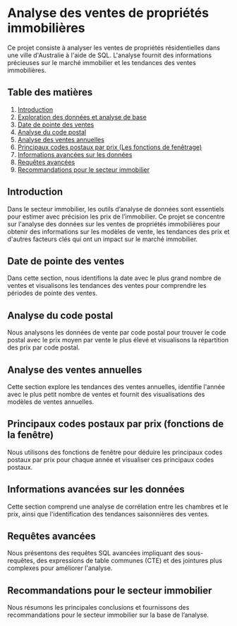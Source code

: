 # Analyse des ventes de propriétés immobilières

Ce projet consiste à analyser les ventes de propriétés résidentielles dans une ville d'Australie à l'aide de SQL. L'analyse fournit des informations précieuses sur le marché immobilier et les tendances des ventes immobilières.

## Table des matières

1. [Introduction](#Introduction)
3. [Exploration des données et analyse de base](#Exploration-des-données-et-analyse-de-base)
4. [Date de pointe des ventes](#Date-de-pointe-des-ventes)
5. [Analyse du code postal](#Analyse-du-code-postal)
6. [Analyse des ventes annuelles](#Analyse-des-ventes-annuelles)
7. [Principaux codes postaux par prix (Les fonctions de fenêtrage)](#Principaux-codes-postaux-par-prix)
8. [Informations avancées sur les données](#Informations-avancées-sur-les-données)
9. [Requêtes avancées](#Requêtes-avancées)
10. [Recommandations pour le secteur immobilier](#Recommandations-pour-le-secteur-immobilier)

## Introduction

Dans le secteur immobilier, les outils d’analyse de données sont essentiels pour estimer avec précision les prix de l’immobilier. Ce projet se concentre sur l'analyse des données sur les ventes de propriétés immobilières pour obtenir des informations sur les modèles de vente, les tendances des prix et d'autres facteurs clés qui ont un impact sur le marché immobilier.

## Date de pointe des ventes

Dans cette section, nous identifions la date avec le plus grand nombre de ventes et visualisons les tendances des ventes pour comprendre les périodes de pointe des ventes.

## Analyse du code postal

Nous analysons les données de vente par code postal pour trouver le code postal avec le prix moyen par vente le plus élevé et visualisons la répartition des prix par code postal.

## Analyse des ventes annuelles

Cette section explore les tendances des ventes annuelles, identifie l'année avec le plus petit nombre de ventes et fournit des visualisations des modèles de ventes annuelles.

## Principaux codes postaux par prix (fonctions de la fenêtre)

Nous utilisons des fonctions de fenêtre pour déduire les principaux codes postaux par prix pour chaque année et visualiser ces principaux codes postaux.

## Informations avancées sur les données

Cette section comprend une analyse de corrélation entre les chambres et le prix, ainsi que l'identification des tendances saisonnières des ventes.

## Requêtes avancées

Nous présentons des requêtes SQL avancées impliquant des sous-requêtes, des expressions de table communes (CTE) et des jointures plus complexes pour améliorer l'analyse.

## Recommandations pour le secteur immobilier

Nous résumons les principales conclusions et fournissons des recommandations pour le secteur immobilier sur la base de l’analyse.
